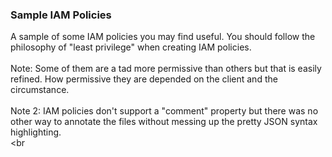 ### Sample IAM Policies

A sample of some IAM policies you may find useful.  You should follow the philosophy of "least privilege" when creating IAM policies.<br>
<br>
Note: Some of them are a tad more permissive than others but that is easily refined.  How permissive they are depended on the client and the circumstance.  
<br>
Note 2: IAM policies don't support a "comment" property but there was no other way to annotate the files without messing up the pretty JSON syntax highlighting.<br>
<br
